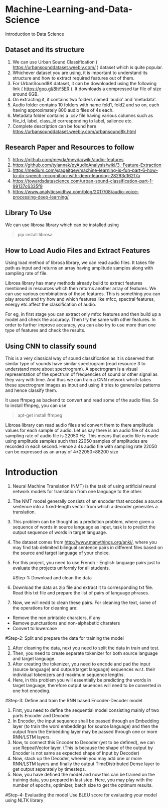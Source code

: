 # Machine-Learning-and-Data-Science
Introduction to Data Science

## Dataset and its structure

1. We can use Urban Sound Classification ( https://urbansounddataset.weebly.com/ ) dataset which is quite popular.
2. Whichever dataset you are using, it is important to understand its structure and how to extract required features out of them.
3. For UrbanSound8K dataset, it can be downloaded using the following link ( https://goo.gl/8hY5ER  ). It downloads a compressed tar file of size around 6GB.
4. On extracting it, it contains two folders named 'audio' and 'metadata'.
5. Audio folder contains 10 folders with name fold1, fold2 and so on, each having approximately 800 audio files of 4s each.
6. Metadata folder contains a .csv file having various columns such as file_id, label, class_id corresponding to label, salience etc.
7. Complete description can be found here https://urbansounddataset.weebly.com/urbansound8k.html

## Research Paper and Resources to follow

1. https://github.com/meyda/meyda/wiki/audio-features
2. https://github.com/tyiannak/pyAudioAnalysis/wiki/3.-Feature-Extraction
3. https://medium.com/@ageitgey/machine-learning-is-fun-part-6-how-to-do-speech-recognition-with-deep-learning-28293c162f7a
4. https://towardsdatascience.com/urban-sound-classification-part-1-99137c6335f9
5. https://www.analyticsvidhya.com/blog/2017/08/audio-voice-processing-deep-learning/

## Library To Use

We can use librosa library which can be installed using 
> pip install librosa
>

## How to Load Audio Files and Extract Features

Using load method of librosa library, we can read audio files. It takes file path as input and returns an array having amplitude samples along with sampling rate of file.

Librosa library has many methods already build to extract features mentioned in resources which then returns another array of features.
We can use various combinations of those features. This is something you can play around and try how and which features like mfcc, spectral features, energy etc affect the classification of audio. 

For eg, in first stage you can extract only mfcc features and then build up a model and check the accuracy. Then try the same with other features. In order to further improve accuracy, you can also try to use more than one type of features and check the results.

## Using CNN to classify sound

This is a very classical way of sound classification as it is observed that similar type of sounds have similar spectrogram (read resource 3 to understand more about spectrogram). A spectrogram is a visual representation of the spectrum of frequencies of sound or other signal as they vary with time. And thus we can train a CNN network which takes these spectrogram images as input and using it tries to generalize patterns and hence classify them.

It uses ffmpeg as backend to convert and read some of the audio files. So to install ffmpeg, you can use 
> apt-get install ffmpeg

Librosa library can read audio files and convert them to there amplitude values for each sample of audio. Let us say there is an audio file of 4s and sampling rate of audio file is 22050 Hz. This means that audio file is made using amplitude samples such that 22050 samples of amplitudes are recorded in each second. Hence a 4s audio file with sampling rate 22050 can be expressed as an array of 4\*22050=88200 size 

# Introduction

1. Neural Machine Translation (NMT) is the task of using artificial neural network models for translation from one language to the other.
2. The NMT model generally consists of an encoder that encodes a source sentence into a fixed-length vector from which a decoder generates a translation.
3. This problem can be thought as a prediction problem, where given a sequence of words in source language as input, task is to predict the output sequence of words in target language.
4. The dataset comes from http://www.manythings.org/anki/, where you may find tab delimited bilingual sentence pairs in different files based on the source and target language of your choice.
5. For this project, you need to use French - English language pairs just to evaluate the projects uniformly for all students.

   #Step-1: Download and clean the data
1. Download the data as zip file and extract it to corresponding txt file. Read this txt file and prepare the list of pairs of language phrases.
2. Now, we will nedd to clean these pairs. For cleaning the text, some of the operations for cleaning are:


*   Remove the non printable charaters, if any
*   Remove punctuations and non-alphabetic charaters
* Convert to lowercase

#Step-2: Split and prepare the data for training the model
1. After cleaning the data, next you need to split the data in train and test.
2. Then, you need to create separate tokenizer for both source language and target language.
3. After creating the tokenizer, you need to encode and pad the input (source language) and output(target language) sequences w.r.t. their individual tokenizers and maximum sequence lengths.
4. Here, in this problem you will essentially be predicting the words in target language, therefore output seuences will need to be converted in one hot encoding.

#Step-3: Define and train the RNN based Encoder-Decoder model
1. First, you need to define the sequential model consisting mainly of two parts Encoder and Decoder 
2. In Encoder, the input sequence shall be passed through an Embedding layer (to train the word embeddings for source language) and then the output from the Embedding layer may be passed through one or more RNN/LSTM layers.
3. Now, to connect this Encoder to Decoder (yet to be defined), we can use RepeatVector layer. (This is because the shape of the output by Encoder is not same as expected shape of Input by Decoder)
4. Now, stack up the Decoder, wherein you may add one or more RNN/LSTM layers and finally the output TimeDistributed Dense layer to get output separately by timesteps.
5. Now, you have defined the model and now this can be trained on the training data, you prepared in last step. Here, you may play with the number of epochs, optimizer, batch size to get the optimum results.

#Step-4: Evaluating the model
Use BLEU score for evaluating your model using NLTK library
